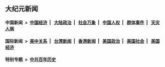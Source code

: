## 大纪元新闻

#### 中国新闻 &nbsp;>&nbsp; [中国经济](indexes/ncid283/README.md?09081645) &nbsp;| &nbsp; [大陆政治](indexes/ncid277/README.md?09081645) &nbsp;| &nbsp; [社会万象](indexes/ncid282/README.md?09081645) &nbsp;| &nbsp; [中国人权](indexes/ncid278/README.md?09081645) &nbsp;| &nbsp; [群体事件](indexes/ncid279/README.md?09081645) &nbsp;| &nbsp; [天灾人祸](indexes/ncid280/README.md?09081645)

#### 国际新闻 &nbsp;>&nbsp; [美中关系](indexes/nf1412576/README.md?09081645) &nbsp;| &nbsp; [台湾新闻](indexes/ncid1349361/README.md?09081645) &nbsp;| &nbsp; [香港新闻](indexes/ncid1349362/README.md?09081645) &nbsp;| &nbsp; [美国政治](indexes/ncid1078159/README.md?09081645) &nbsp;| &nbsp; [美国社会](indexes/ncid1078160/README.md?09081645) &nbsp;| &nbsp; [美国经济](indexes/ncid1078158/README.md?09081645)

#### 特别专题 &nbsp;>&nbsp; [中共百年历史](https://github.com/easy2view/epoch-special/blob/master/README.md?09081645)  
